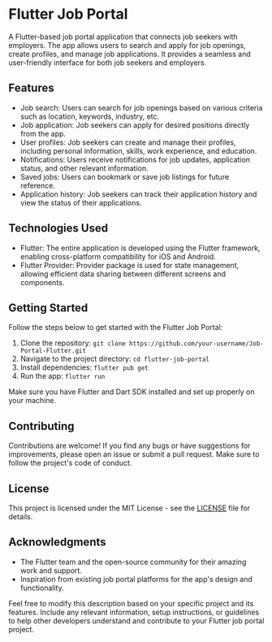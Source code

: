 # Flutter Job Portal

A Flutter-based job portal application that connects job seekers with employers. The app allows users to search and apply for job openings, create profiles, and manage job applications. It provides a seamless and user-friendly interface for both job seekers and employers.

## Features

- Job search: Users can search for job openings based on various criteria such as location, keywords, industry, etc.
- Job application: Job seekers can apply for desired positions directly from the app.
- User profiles: Job seekers can create and manage their profiles, including personal information, skills, work experience, and education.
- Notifications: Users receive notifications for job updates, application status, and other relevant information.
- Saved jobs: Users can bookmark or save job listings for future reference.
- Application history: Job seekers can track their application history and view the status of their applications.

## Technologies Used

- Flutter: The entire application is developed using the Flutter framework, enabling cross-platform compatibility for iOS and Android.
- Flutter Provider: Provider package is used for state management, allowing efficient data sharing between different screens and components.

## Getting Started

Follow the steps below to get started with the Flutter Job Portal:

1. Clone the repository: `git clone https://github.com/your-username/Job-Portal-Flutter.git`
2. Navigate to the project directory: `cd flutter-job-portal`
3. Install dependencies: `flutter pub get`
4. Run the app: `flutter run`

Make sure you have Flutter and Dart SDK installed and set up properly on your machine.

## Contributing

Contributions are welcome! If you find any bugs or have suggestions for improvements, please open an issue or submit a pull request. Make sure to follow the project's code of conduct.

## License

This project is licensed under the MIT License - see the [LICENSE](LICENSE) file for details.

## Acknowledgments

- The Flutter team and the open-source community for their amazing work and support.
- Inspiration from existing job portal platforms for the app's design and functionality.

Feel free to modify this description based on your specific project and its features. Include any relevant information, setup instructions, or guidelines to help other developers understand and contribute to your Flutter job portal project.
